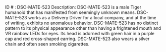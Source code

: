 ID # : DSC-MATE-523
Description: DSC-MATE-523 is a male Tiger humanoid that has manifested from seemingly unknown means. DSC-MATE-523 works as a Delivery Driver for a local company, and at the time of writing, exhibits no anomalous behavior. DSC-MATE-523 has no distinct pattern to its physical appearance other than having a frightened mouth and VR rainbow LEDs for eyes. Its head is adorned with green hair in a purple cap and red cross-shaped earring. DSC-MATE-523 also wears a silver chain and often seen smoking cigarettes.